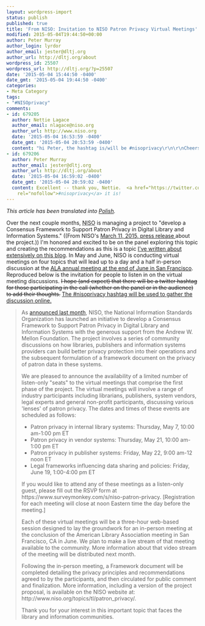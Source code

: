 ```yaml
---
layout: wordpress-import
status: publish
published: true
title: 'From NISO: Invitation to NISO Patron Privacy Virtual Meetings'
modified: 2015-05-04T19:44:50+00:00
author: Peter Murray
author_login: lyrdor
author_email: jester@dltj.org
author_url: http://dltj.org/about
wordpress_id: 25507
wordpress_url: http://dltj.org/?p=25507
date: '2015-05-04 15:44:50 -0400'
date_gmt: '2015-05-04 19:44:50 -0400'
categories:
- Meta Category
tags:
- "#NISOprivacy"
comments:
- id: 679205
  author: Nettie Lagace
  author_email: nlagace@niso.org
  author_url: http://www.niso.org
  date: '2015-05-04 16:53:59 -0400'
  date_gmt: '2015-05-04 20:53:59 -0400'
  content: "hi Peter, the hashtag is/will be #nisoprivacy\r\n\r\nCheers\r\nNettie"
- id: 679206
  author: Peter Murray
  author_email: jester@dltj.org
  author_url: http://dltj.org/about
  date: '2015-05-04 16:59:02 -0400'
  date_gmt: '2015-05-04 20:59:02 -0400'
  content: Excellent -- thank you, Nettie.  <a href="https://twitter.com/search?f=realtime&q=%23nisoprivacy&src=typd"
    rel="nofollow">#nisoprivacy</a> it is!
---
```

<p><em>This article has been translated into <a href="http://www.prchecker.info/~lib/niso-pl.html" title="Od Niso: Zaproszenie do Niso Patron Prywatność wirtualnych spotkań">Polish</a>.</em></p>
<p>Over the next couple months, <acronym title="National Information Standards Organization">NISO</acronym> is managing a project to "develop a Consensus Framework to Support Patron Privacy in Digital Library and Information Systems." ((From NISO's <a href="http://www.niso.org/news/pr/view?item_key=94b2624667c86e5c85a42d3ad8b7ed479234f570" title="Mellon Grant Awarded to NISO to Explore Patron Privacy in Library and Publisher Systems | National Information Standards Organization">March 11, 2015, press release </a> about the project.))  I'm honored and excited to be on the panel exploring this topic and creating the recommendations as this is a topic <a href="/tag/privacy/">I've written about extensively on this blog</a>.  In May and June, NISO is conducting virtual meetings on four topics that will lead up to a day and a half in-person discussion at the <a href="http://alaac15.ala.org/" title="2015 ALA Annual Conference"><acronym title="American Library Association">ALA annual meeting at the end of June in San Francisco</acronym></a>.  Reproduced below is the invitation for people to listen in on the virtual meeting discussions.  <del datetime="2015-05-04T21:00:59+00:00">I hope (and expect) that there will be a twitter hashtag for those participating in the call (whether on the panel or in the audience) to add their thoughts.</del>  <ins datetime="2015-05-04T21:00:59+00:00">The <a href="https://twitter.com/search?f=realtime&q=%23nisoprivacy&src=typd" title="Search Twitter for #nisoprivacy">#nisoprivacy</a> hashtag will be used to gather the discussion online.</ins></p>
<blockquote><p>As <a href="http://www.niso.org/news/pr/view?item_key=94b2624667c86e5c85a42d3ad8b7ed479234f570" title="Mellon Grant Awarded to NISO to Explore Patron Privacy in Library and Publisher Systems<br />
     - National Information Standards Organization">announced last month</a>, NISO, the National Information Standards Organization has launched an initiative to develop a Consensus Framework to Support Patron Privacy in Digital Library and Information Systems with the generous support from the Andrew W. Mellon Foundation. The project involves a series of community discussions on how libraries, publishers and information systems providers can build better privacy protection into their operations and the subsequent formulation of a framework document on the privacy of patron data in these systems.</p>
<p>We are pleased to announce the availability of a limited number of listen-only "seats" to the virtual meetings that comprise the first phase of the project.  The virtual meetings will involve a range of industry participants including librarians, publishers, system vendors, legal experts and general non-profit participants, discussing various 'lenses' of patron privacy.  The dates and times of these events are scheduled as follows:</p>
<ul>
<li>Patron privacy in internal library systems: Thursday, May 7, 10:00 am-1:00 pm ET</li>
<li>Patron privacy in vendor systems: Thursday, May 21, 10:00 am-1:00 pm ET</li>
<li>Patron privacy in publisher systems: Friday, May 22, 9:00 am-12 noon ET</li>
<li>Legal frameworks influencing data sharing and policies: Friday, June 19, 1:00-4:00 pm ET</li>
</ul>
<p>If you would like to attend any of these meetings as a listen-only guest, please fill out the RSVP form at https://www.surveymonkey.com/s/niso-patron-privacy.  [Registration for each meeting will close at noon Eastern time the day before the meeting.]</p>
<p>Each of these virtual meetings will be a three-hour web-based session designed to lay the groundwork for an in-person meeting at the conclusion of the American Library Association meeting in San Francisco, CA in June.   We plan to make a live stream of that meeting available to the community.  More information about that video stream of the meeting will be distributed next month.</p>
<p>Following the in-person meeting, a Framework document will be completed detailing the privacy principles and recommendations agreed to by the participants, and then circulated for public comment and finalization. More information, including a version of the project proposal, is available on the NISO website at: http://www.niso.org/topics/tl/patron_privacy/.</p>
<p>Thank you for your interest in this important topic that faces the library and information communities.</p></blockquote>
